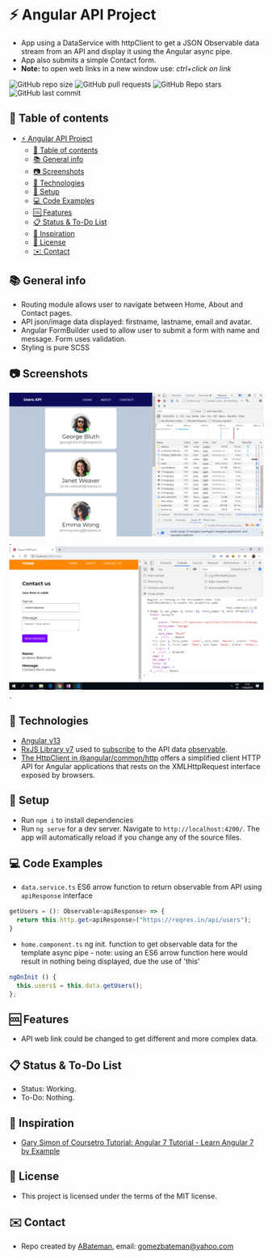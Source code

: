 # :zap: Angular API Project

* App using a DataService with httpClient to get a JSON Observable data stream from an API and display it using the Angular async pipe.
* App also submits a simple Contact form.
* **Note:** to open web links in a new window use: _ctrl+click on link_

![GitHub repo size](https://img.shields.io/github/repo-size/AndrewJBateman/angular-api-project?style=plastic)
![GitHub pull requests](https://img.shields.io/github/issues-pr/AndrewJBateman/angular-api-project?style=plastic)
![GitHub Repo stars](https://img.shields.io/github/stars/AndrewJBateman/angular-api-project?style=plastic)
![GitHub last commit](https://img.shields.io/github/last-commit/AndrewJBateman/angular-api-project?style=plastic)

## :page_facing_up: Table of contents

* [:zap: Angular API Project](#:zap-angular-api-project)
  * [:page_facing_up: Table of contents](#page_facing_up-table-of-contents)
  * [:books: General info](#books-general-info)
  * [:camera: Screenshots](#camera-screenshots)
  * [:signal_strength: Technologies](#signal_strength-technologies)
  * [:floppy_disk: Setup](#floppy_disk-setup)
  * [:computer: Code Examples](#code-examples)
  * [:cool: Features](#features)
  * [:clipboard: Status & To-Do List](#status--to-do-list)
  * [:clap: Inspiration](#inspiration)
  * [:file_folder: License](#file_folder-license)
  * [:envelope: Contact](#contact)

## :books: General info

* Routing module allows user to navigate between Home, About and Contact pages.
* API json/image data displayed: firstname, lastname, email and avatar.
* Angular FormBuilder used to allow user to submit a form with name and message. Form uses validation.
* Styling is pure SCSS

## :camera: Screenshots

![Example screenshot](./imgs/home.png).
![Example screenshot](./imgs/contact-form.png).

## :signal_strength: Technologies

* [Angular v13](https://angular.io/)
* [RxJS Library v7](https://angular.io/guide/rx-library) used to [subscribe](http://reactivex.io/documentation/operators/subscribe.html) to the API data [observable](http://reactivex.io/documentation/observable.html).
* [The HttpClient in @angular/common/http](https://angular.io/guide/http) offers a simplified client HTTP API for Angular applications that rests on the XMLHttpRequest interface exposed by browsers.

## :floppy_disk: Setup

* Run `npm i` to install dependencies
* Run `ng serve` for a dev server. Navigate to `http://localhost:4200/`. The app will automatically reload if you change any of the source files.

## :computer: Code Examples

* `data.service.ts` ES6 arrow function to return observable from API using `apiResponse` interface

```typescript
getUsers = (): Observable<apiResponse> => {
  return this.http.get<apiResponse>("https://reqres.in/api/users");
}
```

* `home.component.ts` ng init. function to get observable data for the template async pipe - note: using an ES6 arrow function here would result in nothing being displayed, due the use of 'this'

```typescript
ngOnInit () {
  this.users$ = this.data.getUsers();
};
```

## :cool: Features

* API web link could be changed to get different and more complex data.

## :clipboard: Status & To-Do List

* Status: Working.
* To-Do: Nothing.

## :clap: Inspiration

* [Gary Simon of Coursetro Tutorial: Angular 7 Tutorial - Learn Angular 7 by Example](https://coursetro.com/posts/code/171/Angular-7-Tutorial---Learn-Angular-7-by-Example)

## :file_folder: License

* This project is licensed under the terms of the MIT license.

## :envelope: Contact

* Repo created by [ABateman](https://github.com/AndrewJBateman), email: gomezbateman@yahoo.com
